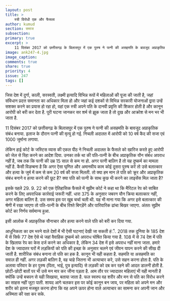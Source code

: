 ```yaml
---
layout: post
title: >
    स्त्री विरोधी एक और फैसला
author: kumud
section: समाज
subsection:
primary: true
excerpt: >
    11 दिसंबर 2017 को छत्तीसगढ़ के बिलासपुर में एक पुरुष ने पत्नी की असहमति के बावजूद अप्राकृतिक संबंध बनाया. इलाज के दौरान पत्नी की मृत्यु हो गई. निचली अदालत में आरोपी को 10 वर्ष कैद की सजा एवं 1000 जुर्माना लगाया.
image: ank247-4.jpg
image_caption:
comments: true
share: true
priority: 4
issue: 247
tags: []
---
```


जिस देश में दुर्गा, काली, सरस्वती, लक्ष्मी इत्यादि विभिन्न रूपों में महिलाओं की पूजा की जाती है, जहां संविधान प्रदत्त समानता का अधिकार मिला हो और जहां कई दशकों से विभिन्न सरकारी योजनाओं द्वारा उन्हें सशक्त करने का प्रयास हो रहा हो, वहां एक स्त्री अपने पति के दानवी प्रवृत्ति की शिकार होती है और कानून आरोपी को बरी कर देता है. पूरी घटना जानकर सर शर्म से झुक जाता है तो दुख और आक्रोश से मन भर भी जाता है.

11 दिसंबर 2017 को छत्तीसगढ़ के बिलासपुर में एक पुरुष ने पत्नी की असहमति के बावजूद अप्राकृतिक संबंध बनाया. इलाज के दौरान पत्नी की मृत्यु हो गई. निचली अदालत में आरोपी को 10 वर्ष कैद की सजा एवं 1000 जुर्माना लगाया.

लेकिन हाई कोर्ट के जस्टिस व्यास की एकल पीठ ने निचली अदालत के फैसले को खारिज करते हुए आरोपी को जेल से रिहा करने का आदेश दिया. उनका तर्क था की पति-पत्नी के बीच अप्राकृतिक यौन संबंध अपराध नहीं है, जब तक कि पत्नी की उम्र 15 साल से कम ना हो. अगर पत्नी बालिग है तो यह दुष्कर्म का मामला नहीं है. कैसी विडम्बना है कि अगर ऐसा घृणित और अमानवीय काम कोई दूसरा पुरुष करें तो उसे बलात्कार और हत्या के जुर्म में कम से कम 20 वर्ष की सजा मिलती. तो क्या हम मान ले पति को क्रूर और अप्राकृतिक संबंध बनाने व हत्या करने की छूट है? क्या पति को पत्नी के साथ कुछ भी करने का लाइसेंस मिल जाता है?

इसके पहले 29. 9. 22 को एक ऐतिहासिक फैसले में सुप्रीम कोर्ट ने कहा था कि मैरिटल रेप को साबित करने के लिए अपराधिक कार्रवाई जरूरी नहीं. धारा 375 के अनुसार जबरन यौन क्रिया बलात्कार नहीं, अगर महिला बालिग है. उस समय इस पर खूब चर्चा चली थी. यह भी माना गया कि अगर इसे बलात्कार की श्रेणी में रखा जाएगा तो पति-पत्नी के बीच रिश्ते बिगड़ेंगे और पारिवारिक ढांचा बिखर जाएगा. अंततः सुप्रीम कोर्ट का निर्णय सर्वमान्य हुआ.

इसी आलोक में अप्राकृतिक यौनाचार और हत्या करने वाले पति को बरी कर दिया गया.

आधुनिकता का दम भरने वाले देशों में भी ऐसी घटनाएं देखी जा सकती हंै. 2018 तक दुनिया के 185 देश में से सिर्फ 77 देश ऐसे थे जहां वैवाहिक दुष्कर्म को अपराध घोषित किया गया है.  108 में से 74 देश में पति के खिलाफ रेप का केस दर्ज करने का अधिकार है, लेकिन 34 देश में इसे अपराध नहीं माना जाता. हमारे देश के ज्यादातर घरों में लड़कियों को पति की इच्छा के अनुसार चलने एवं जीवन यापन करने की सीख दी जाती है. शारीरिक संबंध बनाना तो पति का हक है. कानून भी यही कहता है. सहमति या असहमति का सवाल ही नहीं. अगर लड़की बालिग है, वह चाहे जितना भी अत्याचार करे, उसे सहन करना होता है. पति के अलावा परिवार के हर पुरुष (पिता, भाई, पुत्र इत्यादि) से लड़की को दब कर रहने की आदत डालनी होती है. छोटी-छोटी बातों पर भी उसे मन मार कर जीना पड़ता है.
आम तौर पर ज्यादातर महिलाएं भी यही मानती है क्योंकि उन्हें बचपन से यही सिखाया, बताया जाता है. फल स्वरुप वह शरीर और मन से पति का विरोध करने का साहस नहीं जुटा पाती. शायद आगे चलकर इस पर कोई कानून बन जाय, पर महिला को अपने मन और शरीर को इतना मजबूत करना होगा कि वह अपने ऊपर होना वाले अत्याचार का सामना कर अपनी जान और अस्मिता की रक्षा कर सके.